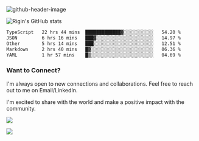 
![github-header-image](https://github.com/riginoommen/riginoommen/assets/3840244/889cae65-df55-4cda-86cc-bf21bf1f2e96)

![Rigin's GitHub stats](https://github-readme-stats.vercel.app/api?username=riginoommen\&show_icons=true\&show=reviews,discussions_started,discussions_answered,prs_merged,prs_merged_percentage)


<!--START_SECTION:waka-->

```txt
TypeScript   22 hrs 44 mins  █████████████▓░░░░░░░░░░░   54.20 %
JSON         6 hrs 16 mins   ███▓░░░░░░░░░░░░░░░░░░░░░   14.97 %
Other        5 hrs 14 mins   ███░░░░░░░░░░░░░░░░░░░░░░   12.51 %
Markdown     2 hrs 40 mins   █▓░░░░░░░░░░░░░░░░░░░░░░░   06.36 %
YAML         1 hr 57 mins    █▒░░░░░░░░░░░░░░░░░░░░░░░   04.69 %
```

<!--END_SECTION:waka-->

### Want to Connect?

I'm always open to new connections and collaborations. Feel free to reach out to me on Email/LinkedIn.

I'm excited to share with the world and make a positive impact with the community.

![](https://komarev.com/ghpvc/?username=riginoommen)

![](https://hit.yhype.me/github/profile?user_id=3840244)

